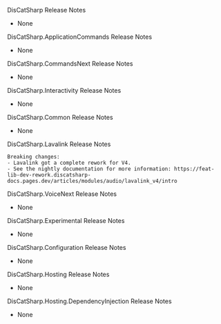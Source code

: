 DisCatSharp Release Notes

- None

DisCatSharp.ApplicationCommands Release Notes

- None

DisCatSharp.CommandsNext Release Notes

- None

DisCatSharp.Interactivity Release Notes

- None

DisCatSharp.Common Release Notes

- None

DisCatSharp.Lavalink Release Notes

    Breaking changes:
    - Lavalink got a complete rework for V4.
    - See the nightly documentation for more information: https://feat-lib-dev-rework.discatsharp-docs.pages.dev/articles/modules/audio/lavalink_v4/intro

DisCatSharp.VoiceNext Release Notes

- None

DisCatSharp.Experimental Release Notes

- None

DisCatSharp.Configuration Release Notes

- None

DisCatSharp.Hosting Release Notes

- None

DisCatSharp.Hosting.DependencyInjection Release Notes

- None
